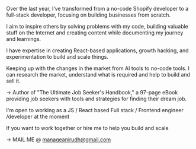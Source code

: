 Over the last year, I’ve transformed from a no-code Shopify developer to a full-stack developer, focusing on building businesses from scratch.

I aim to inspire others by solving problems with my code, building valuable stuff on the Internet and creating content while documenting my journey and learnings. 

I have expertise in creating React-based applications, growth hacking, and experimentation to build and scale things. 

Keeping up with the changes in the market from AI tools to no-code tools. I can research the market, understand what is required and help to build and sell it. 

→ Author of "The Ultimate Job Seeker's Handbook," a 97-page eBook providing job seekers with tools and strategies for finding their dream job.

I'm open to working as a JS / React based Full stack / Frontend engineer /developer at the moment 

If you want to work together or hire me to help you build and scale

→ MAIL ME @ manageanirudh@gmail.com
